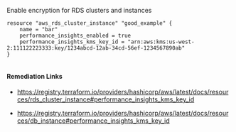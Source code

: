 
Enable encryption for RDS clusters and instances

```hcl
resource "aws_rds_cluster_instance" "good_example" {
	name = "bar"
	performance_insights_enabled = true
	performance_insights_kms_key_id = "arn:aws:kms:us-west-2:111122223333:key/1234abcd-12ab-34cd-56ef-1234567890ab"
}
		
```

#### Remediation Links
 - https://registry.terraform.io/providers/hashicorp/aws/latest/docs/resources/rds_cluster_instance#performance_insights_kms_key_id

 - https://registry.terraform.io/providers/hashicorp/aws/latest/docs/resources/db_instance#performance_insights_kms_key_id

